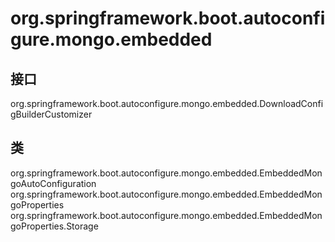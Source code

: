 # org.springframework.boot.autoconfigure.mongo.embedded

## 接口

org.springframework.boot.autoconfigure.mongo.embedded.DownloadConfigBuilderCustomizer

## 类

org.springframework.boot.autoconfigure.mongo.embedded.EmbeddedMongoAutoConfiguration
org.springframework.boot.autoconfigure.mongo.embedded.EmbeddedMongoProperties
org.springframework.boot.autoconfigure.mongo.embedded.EmbeddedMongoProperties.Storage




